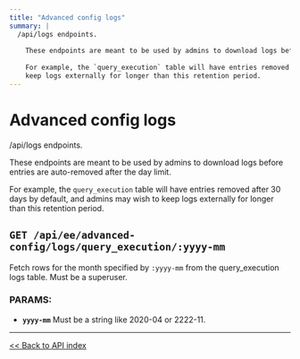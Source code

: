 ```yaml
---
title: "Advanced config logs"
summary: |
  /api/logs endpoints.
  
    These endpoints are meant to be used by admins to download logs before entries are auto-removed after the day limit.
  
    For example, the `query_execution` table will have entries removed after 30 days by default, and admins may wish to
    keep logs externally for longer than this retention period.
---
```


# Advanced config logs

/api/logs endpoints.

  These endpoints are meant to be used by admins to download logs before entries are auto-removed after the day limit.

  For example, the `query_execution` table will have entries removed after 30 days by default, and admins may wish to
  keep logs externally for longer than this retention period.

## `GET /api/ee/advanced-config/logs/query_execution/:yyyy-mm`

Fetch rows for the month specified by `:yyyy-mm` from the query_execution logs table.
  Must be a superuser.

### PARAMS:

*  **`yyyy-mm`** Must be a string like 2020-04 or 2222-11.

---

[<< Back to API index](../../api-documentation.md)